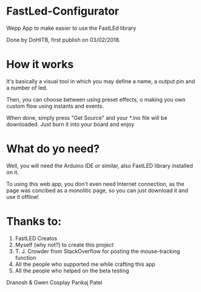# FastLed-Configurator
Wepp App to make easier to use the FastLEd library

Done by DoHITB, first publish on 03/02/2018.

# How it works
It's basically a visual tool in which you may define a name, a output pin and a number of led.

Then, you can choose between using preset effects, o making you own custom flow using instants and events.

When done, simply press "Get Source" and your *.ino file will be downloaded. Just burn it into your board and enjoy


# What do yo need?
Well, you will need the Arduino IDE or similar, also FastLED library installed on it.

To using this web app, you don't even need Internet connection, as the page was concibed as a monolitic page, so you can just download it and use it offline!


# Thanks to:
1. FastLED Creatos
2. Myself (why not?) to create this project
3. T. J. Crowder from StackOverflow for posting the mouse-tracking function
4. All the people who supported me while crafting this app
5. All the people who helped on the beta testing



Dranosh & Gwen Cosplay
Pankaj Patel
